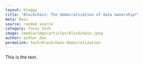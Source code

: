 ```yaml
---
layout: bloggy
title: 'Blockchain: The democratization of data ownership?'
meta: Desc
source: random source
category: focus_tech
image: /media/imgs/articles/blockchain.jpeg
author: author_due
permalink: tech/blockchain-democratization
---
```


This is the text.